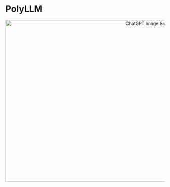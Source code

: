 # PolyLLM
<center><img width="1024" height="512" alt="ChatGPT Image Sep 9, 2025, 03_17_48 AM" src="https://github.com/user-attachments/assets/2ec7f0bb-ac39-47d7-878a-c957f3e1c0b1" /> </center>
